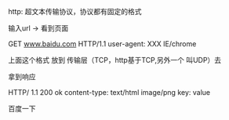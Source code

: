 http: 超文本传输协议，协议都有固定的格式

输入url -> 看到页面

GET www.baidu.com HTTP/1.1
user-agent: XXX IE/chrome


上面这个格式 放到 传输层（TCP，http基于TCP,另外一个 叫UDP）去

拿到响应

HTTP/ 1.1 200 ok
content-type: text/html  image/png
key: value

<doctype html>
<html>
  <body>
    百度一下
  </body>
</html>